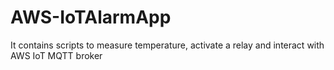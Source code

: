 # AWS-IoTAlarmApp
It contains scripts to measure temperature, activate a relay and interact with AWS IoT MQTT broker
